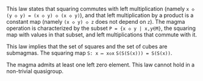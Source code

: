 This law states that squaring commutes with left multiplication (namely `x ◇ (y ◇ y) = (x ◇ y) ◇ (x ◇ y)`), and that left multiplication by a product is a constant map (namely `(x ◇ y) ◇ z` does not depend on `z`).  The magma operation is characterized by the subset `P = {x ◇ y | x,y∈M}`, the squaring map with values in that subset, and left multiplications that commute with it.

This law implies that the set of squares and the set of cubes are submagmas.  The squaring map `S: x ↦ x◇x`  `S(S(S(x))) = S(S(x))`.

The magma admits at least one left zero element.  This law cannot hold in a non-trivial quasigroup.

